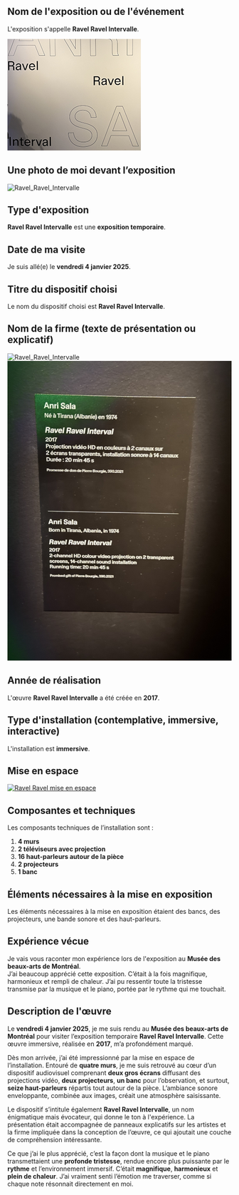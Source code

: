 ## Nom de l'exposition ou de l'événement
L'exposition s'appelle **Ravel Ravel Intervalle**.

![Ravel_Ravel_Intervalle](Media/Ravel_Ravel_Intervalle/Ravel_Ravel_Intervalle_fiche_nom_de_l'oeuvre.png)

## Une photo de moi devant l’exposition  
![Ravel_Ravel_Intervalle](Media/Ravel_Ravel_Intervalle/Moi_devant_l'entrée.jpg)

## Type d'exposition  
**Ravel Ravel Intervalle** est une **exposition temporaire**.

## Date de ma visite  
Je suis allé(e) le **vendredi 4 janvier 2025**.

## Titre du dispositif choisi  
Le nom du dispositif choisi est **Ravel Ravel Intervalle**.

## Nom de la firme (texte de présentation ou explicatif)  
![Ravel_Ravel_Intervalle](Media/Ravel_Ravel_Intervalle/Ravel_Ravel_Intervalle_feuille_de_crédit.png)  
![Ravel_Ravel_Intervalle](Media/Ravel_Ravel_Intervalle/Ravel_Ravel_Intervalle_feuille_firme.jpg)

## Année de réalisation  
L'œuvre **Ravel Ravel Intervalle** a été créée en **2017**.

## Type d'installation (contemplative, immersive, interactive)  
L'installation est **immersive**.

## Mise en espace  
[![Ravel Ravel mise en espace](https://i9.ytimg.com/vi/_RUQk8doMbc/mq2.jpg)](https://youtube.com/shorts/_RUQk8doMbc?si=9pO_4kqyjMoeDQmx)

## Composantes et techniques  
Les composants techniques de l’installation sont :  
1) **4 murs**  
2) **2 téléviseurs avec projection**  
3) **16 haut-parleurs autour de la pièce**  
4) **2 projecteurs**  
5) **1 banc**  

## Éléments nécessaires à la mise en exposition  
Les éléments nécessaires à la mise en exposition étaient des bancs, des projecteurs, une bande sonore et des haut-parleurs.

## Expérience vécue  
Je vais vous raconter mon expérience lors de l'exposition au **Musée des beaux-arts de Montréal**.  
J’ai beaucoup apprécié cette exposition. C’était à la fois magnifique, harmonieux et rempli de chaleur. J’ai pu ressentir toute la tristesse transmise par la musique et le piano, portée par le rythme qui me touchait.

## Description de l'œuvre

Le **vendredi 4 janvier 2025**, je me suis rendu au **Musée des beaux-arts de Montréal** pour visiter l’exposition temporaire **Ravel Ravel Intervalle**. Cette œuvre immersive, réalisée en **2017**, m’a profondément marqué.

Dès mon arrivée, j’ai été impressionné par la mise en espace de l’installation. Entouré de **quatre murs**, je me suis retrouvé au cœur d’un dispositif audiovisuel comprenant **deux gros écrans** diffusant des projections vidéo, **deux projecteurs**, **un banc** pour l’observation, et surtout, **seize haut-parleurs** répartis tout autour de la pièce. L’ambiance sonore enveloppante, combinée aux images, créait une atmosphère saisissante.

Le dispositif s’intitule également **Ravel Ravel Intervalle**, un nom énigmatique mais évocateur, qui donne le ton à l'expérience. La présentation était accompagnée de panneaux explicatifs sur les artistes et la firme impliquée dans la conception de l’œuvre, ce qui ajoutait une couche de compréhension intéressante.

Ce que j’ai le plus apprécié, c’est la façon dont la musique et le piano transmettaient une **profonde tristesse**, rendue encore plus puissante par le **rythme** et l’environnement immersif. C’était **magnifique**, **harmonieux** et **plein de chaleur**. J’ai vraiment senti l’émotion me traverser, comme si chaque note résonnait directement en moi.
